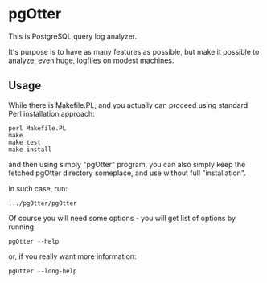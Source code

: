 pgOtter
=======

This is PostgreSQL query log analyzer.

It's purpose is to have as many features as possible, but make it possible
to analyze, even huge, logfiles on modest machines.

Usage
-----

While there is Makefile.PL, and you actually can proceed using standard Perl
installation approach:

    perl Makefile.PL
    make
    make test
    make install

and then using simply "pgOtter" program, you can also simply keep the
fetched pgOtter directory someplace, and use without full "installation".

In such case, run:

    .../pgOtter/pgOtter

Of course you will need some options - you will get list of options by
running

    pgOtter --help

or, if you really want more information:

    pgOtter --long-help


